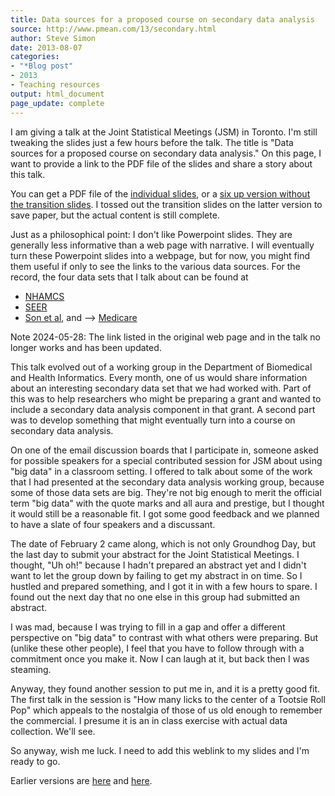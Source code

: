 ```yaml
---
title: Data sources for a proposed course on secondary data analysis
source: http://www.pmean.com/13/secondary.html
author: Steve Simon
date: 2013-08-07
categories:
- "*Blog post"
- 2013
- Teaching resources
output: html_document
page_update: complete
---
```


I am giving a talk at the Joint Statistical Meetings (JSM) in Toronto. I'm still tweaking the slides just a few hours before the talk. The title is "Data sources for a proposed course on secondary data analysis." On this page, I want to provide a link to the PDF file of the slides and share a story about this talk.

<!---More--->

You can get a PDF file of the [individual slides][sim3], or a [six up version without the transition slides][sim4]. I tossed out the transition slides on the latter version to save paper, but the actual content is still complete.

Just as a philosophical point: I don't like Powerpoint slides. They are generally less informative than a web page with narrative. I will eventually turn these Powerpoint slides into a webpage, but for now, you might find them useful if only to see the links to the various data sources. For the record, the four data sets that I talk about can be found at

-   [NHAMCS][nha1]
-   [SEER][see1]
-   [Son et al][son1], and
--> [Medicare][med1]

Note 2024-05-28: The link listed in the original web page and in the talk no longer works and has been updated.

This talk evolved out of a working group in the Department of Biomedical and Health Informatics. Every month, one of us would share information about an interesting secondary data set that we had worked with. Part of this was to help researchers who might be preparing a grant and wanted to include a secondary data analysis component in that grant. A second part was to develop something that might eventually turn into a course on secondary data analysis.

On one of the email discussion boards that I participate in, someone asked for possible speakers for a special contributed session for JSM about using "big data" in a classroom setting. I offered to talk about some of the work that I had presented at the secondary data analysis working group, because some of those data sets are big. They're not big enough to merit the official term "big data" with the quote marks and all aura and prestige, but I thought it would still be a reasonable fit. I got some good feedback and we planned to have a slate of four speakers and a discussant.

The date of February 2 came along, which is not only Groundhog Day, but the last day to submit your abstract for the Joint Statistical Meetings. I thought, "Uh oh!" because I hadn't prepared an abstract yet and I didn't want to let the group down by failing to get my abstract in on time. So I hustled and prepared something, and I got it in with a few hours to spare. I found out the next day that no one else in this group had submitted an abstract.

I was mad, because I was trying to fill in a gap and offer a different perspective on "big data" to contrast with what others were preparing. But (unlike these other people), I feel that you have to follow through with a commitment once you make it. Now I can laugh at it, but back then I was steaming.

Anyway, they found another session to put me in, and it is a pretty good fit. The first talk in the session is "How many licks to the center of a Tootsie Roll Pop" which appeals to the nostalgia of those of us old enough to remember the commercial. I presume it is an in class exercise with actual data collection. We'll see.

So anyway, wish me luck. I need to add this weblink to my slides and I'm ready to go.

[sim3]: http://www.pmean.com/new-images/13/secondary.pdf
[sim4]: http://www.pmean.com/new-images/13/secondary_6up.pdf

[nha1]: http://www.cdc.gov/nchs/ahcd.htm
[see1]: http://seer.cancer.gov
[son1]: http://genome.cshlp.org/content/15/3/443.long
[med1]: https://www.cms.gov/data-research/statistics-trends-and-reports/basic-stand-alone-medicare-claims-public-use-files/bsa-outpatient-procedures-puf
 
Earlier versions are [here][sim1] and [here][sim2].
 
[sim1]: http://www.pmean.com/13/secondary.html
[sim2]: http://new.pmean.com/secondary-data-sources/
 
